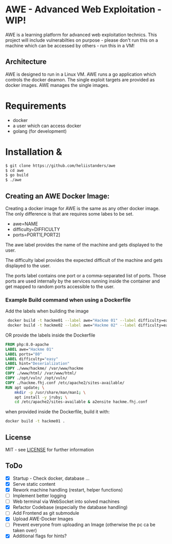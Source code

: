 # AWE - Advanced Web Exploitation - WIP!
AWE is a learning platform for advanced web exploitation technics. This project will include vulnerabilties on purpose - please don't run this on a machine which can be accessed by others - run this in a VM! 

## Architecture
AWE is designed to run in a Linux VM. AWE runs a go application which controls the docker deamon. The single exploit targets are provided as docker images. AWE manages the single images.

# Requirements
- docker
- a user which can access docker  
- golang (for development)

# Installation & 

```bash
$ git clone https://github.com/heliistanders/awe
$ cd awe
$ go build
$ ./awe
```

## Creating an AWE Docker Image:

Creating a docker image for AWE is the same as any other docker image. The only difference is that are requires some labes to be set.
- awe=NAME
- difficulty=DIFFICULTY
- ports=PORT1[,PORT2]

The awe label provides the name of the machine and gets displayed to the user.

The difficulty label provides the expected difficult of the machine and gets displayed to the user.

The ports label contains one port or a comma-separated list of ports. Those ports are used internally by the services running inside the container and get mapped to random ports accessible to the user.

### Example Build command when using a Dockerfile

Add the labels when building the image

```bash
 docker build -t hackme01 --label awe="Hackme 01" --label difficulty=easy --label ports=80 --label hint="Deserialization" .
 docker build -t hackme02 --label awe="Hackme 02" --label difficulty=easy --label ports=80,8080 .
 ```

OR provide the labels inside the Dockerfile

```dockerfile
FROM php:8.0-apache
LABEL awe="Hackme 01"
LABEL ports="80"
LABEL difficulty="easy"
LABEL hint="Deserialization"
COPY ./www/hackme/ /var/www/hackme
COPY ./www/html/ /var/www/html/
COPY ./opt/vuln/ /opt/vuln/
COPY ./hackme.fhj.conf /etc/apache2/sites-available/
RUN apt update; \
	mkdir -p /usr/share/man/man1; \
	apt install -y jruby; \
	cd /etc/apache2/sites-available & a2ensite hackme.fhj.conf
```
when provided inside the Dockerfile, build it with:

```bash
docker build -t hackme01 .
```
## License

MIT - see [LICENSE](./LICENSE) for further information

## ToDo

- [x] Startup - Check docker, database ...
- [x] Serve static content
- [x] Rework machine handling (restart, helper functions)
- [ ] Implement better logging  
- [ ] Web terminal via WebSocket into solved machines
- [x] Refactor Codebase (especially the database handling)
- [ ] Add Frontend as git submodule
- [x] Upload AWE-Docker Images
- [ ] Prevent everyone from uploading an Image (otherwise the pc ca be taken over)
- [x] Additional flags for hints?